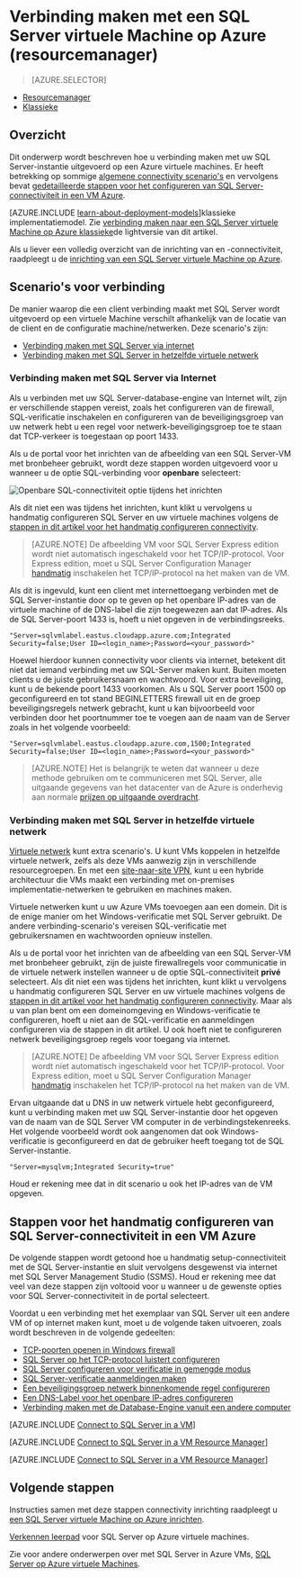 <properties
    pageTitle="Verbinding maken met een SQL Server-VM (resourcemanager) | Microsoft Azure"
    description="Leer hoe u verbinding maken met SQL Server wordt uitgevoerd op een virtuele Machine in Azure wordt aangegeven. In dit onderwerp wordt het implementatiemodel klassieke gebruikt. De scenario's al naargelang de netwerkconfiguratie en de locatie van de client."
    services="virtual-machines-windows"
    documentationCenter="na"
    authors="rothja"
    manager="jhubbard"    
    tags="azure-resource-manager"/>
<tags
    ms.service="virtual-machines-windows"
    ms.devlang="na"
    ms.topic="article"
    ms.tgt_pltfrm="vm-windows-sql-server"
    ms.workload="infrastructure-services"
    ms.date="09/21/2016"
    ms.author="jroth" />

# <a name="connect-to-a-sql-server-virtual-machine-on-azure-resource-manager"></a>Verbinding maken met een SQL Server virtuele Machine op Azure (resourcemanager)

> [AZURE.SELECTOR]
- [Resourcemanager](virtual-machines-windows-sql-connect.md)
- [Klassieke](virtual-machines-windows-classic-sql-connect.md)

## <a name="overview"></a>Overzicht

Dit onderwerp wordt beschreven hoe u verbinding maken met uw SQL Server-instantie uitgevoerd op een Azure virtuele machines. Er heeft betrekking op sommige [algemene connectivity scenario's](#connection-scenarios) en vervolgens bevat [gedetailleerde stappen voor het configureren van SQL Server-connectiviteit in een VM Azure](#steps-for-manually-configuring-sql-server-connectivity-in-an-azure-vm).

[AZURE.INCLUDE [learn-about-deployment-models](../../includes/learn-about-deployment-models-rm-include.md)]klassieke implementatiemodel. Zie [verbinding maken naar een SQL Server virtuele Machine op Azure klassieke](virtual-machines-windows-classic-sql-connect.md)de lightversie van dit artikel.

Als u liever een volledig overzicht van de inrichting van en -connectiviteit, raadpleegt u de [inrichting van een SQL Server virtuele Machine op Azure](virtual-machines-windows-portal-sql-server-provision.md).

## <a name="connection-scenarios"></a>Scenario's voor verbinding

De manier waarop die een client verbinding maakt met SQL Server wordt uitgevoerd op een virtuele Machine verschilt afhankelijk van de locatie van de client en de configuratie machine/netwerken. Deze scenario's zijn:

- [Verbinding maken met SQL Server via internet](#connect-to-sql-server-over-the-internet)
- [Verbinding maken met SQL Server in hetzelfde virtuele netwerk](#connect-to-sql-server-in-the-same-virtual-network)

### <a name="connect-to-sql-server-over-the-internet"></a>Verbinding maken met SQL Server via Internet

Als u verbinden met uw SQL Server-database-engine van Internet wilt, zijn er verschillende stappen vereist, zoals het configureren van de firewall, SQL-verificatie inschakelen en configureren van de beveiligingsgroep van uw netwerk hebt u een regel voor netwerk-beveiligingsgroep toe te staan dat TCP-verkeer is toegestaan op poort 1433.

Als u de portal voor het inrichten van de afbeelding van een SQL Server-VM met bronbeheer gebruikt, wordt deze stappen worden uitgevoerd voor u wanneer u de optie SQL-verbinding voor **openbare** selecteert:

![Openbare SQL-connectiviteit optie tijdens het inrichten](./media/virtual-machines-windows-sql-connect/sql-vm-portal-connectivity.png)

Als dit niet een was tijdens het inrichten, kunt klikt u vervolgens u handmatig configureren SQL Server en uw virtuele machines volgens de [stappen in dit artikel voor het handmatig configureren connectivity](#steps-for-manually-configuring-sql-server-connectivity-in-an-azure-vm).

>[AZURE.NOTE] De afbeelding VM voor SQL Server Express edition wordt niet automatisch ingeschakeld voor het TCP/IP-protocol. Voor Express edition, moet u SQL Server Configuration Manager [handmatig](#configure-sql-server-to-listen-on-the-tcp-protocol) inschakelen het TCP/IP-protocol na het maken van de VM.

Als dit is ingevuld, kunt een client met internettoegang verbinden met de SQL Server-instantie door op te geven op het openbare IP-adres van de virtuele machine of de DNS-label die zijn toegewezen aan dat IP-adres. Als de SQL Server-poort 1433 is, hoeft u niet opgeven in de verbindingsreeks.

    "Server=sqlvmlabel.eastus.cloudapp.azure.com;Integrated Security=false;User ID=<login_name>;Password=<your_password>"

Hoewel hierdoor kunnen connectivity voor clients via internet, betekent dit niet dat iemand verbinding met uw SQL-Server maken kunt. Buiten moeten clients u de juiste gebruikersnaam en wachtwoord. Voor extra beveiliging, kunt u de bekende poort 1433 voorkomen. Als u SQL Server poort 1500 op geconfigureerd en tot stand BEGINLETTERS firewall uit en de groep beveiligingsregels netwerk gebracht, kunt u kan bijvoorbeeld voor verbinden door het poortnummer toe te voegen aan de naam van de Server zoals in het volgende voorbeeld:

    "Server=sqlvmlabel.eastus.cloudapp.azure.com,1500;Integrated Security=false;User ID=<login_name>;Password=<your_password>"

>[AZURE.NOTE] Het is belangrijk te weten dat wanneer u deze methode gebruiken om te communiceren met SQL Server, alle uitgaande gegevens van het datacenter van de Azure is onderhevig aan normale [prijzen op uitgaande overdracht](https://azure.microsoft.com/pricing/details/data-transfers/).

### <a name="connect-to-sql-server-in-the-same-virtual-network"></a>Verbinding maken met SQL Server in hetzelfde virtuele netwerk

[Virtuele netwerk](../virtual-network/virtual-networks-overview.md) kunt extra scenario's. U kunt VMs koppelen in hetzelfde virtuele netwerk, zelfs als deze VMs aanwezig zijn in verschillende resourcegroepen. En met een [site-naar-site VPN](../vpn-gateway/vpn-gateway-site-to-site-create.md), kunt u een hybride architectuur die VMs maakt een verbinding met on-premises implementatie-netwerken te gebruiken en machines maken.

Virtuele netwerken kunt u uw Azure VMs toevoegen aan een domein. Dit is de enige manier om het Windows-verificatie met SQL Server gebruikt. De andere verbinding-scenario's vereisen SQL-verificatie met gebruikersnamen en wachtwoorden opnieuw instellen.

Als u de portal voor het inrichten van de afbeelding van een SQL Server-VM met bronbeheer gebruikt, zijn de juiste firewallregels voor communicatie in de virtuele netwerk instellen wanneer u de optie SQL-connectiviteit **privé** selecteert. Als dit niet een was tijdens het inrichten, kunt klikt u vervolgens u handmatig configureren SQL Server en uw virtuele machines volgens de [stappen in dit artikel voor het handmatig configureren connectivity](#steps-for-manually-configuring-sql-server-connectivity-in-an-azure-vm). Maar als u van plan bent om een domeinomgeving en Windows-verificatie te configureren, hoeft u niet aan de SQL-verificatie en aanmeldingen configureren via de stappen in dit artikel. U ook hoeft niet te configureren netwerk beveiligingsgroep regels voor toegang via internet.

>[AZURE.NOTE] De afbeelding VM voor SQL Server Express edition wordt niet automatisch ingeschakeld voor het TCP/IP-protocol. Voor Express edition, moet u SQL Server Configuration Manager [handmatig](#configure-sql-server-to-listen-on-the-tcp-protocol) inschakelen het TCP/IP-protocol na het maken van de VM.

Ervan uitgaande dat u DNS in uw netwerk virtuele hebt geconfigureerd, kunt u verbinding maken met uw SQL Server-instantie door het opgeven van de naam van de SQL Server VM computer in de verbindingstekenreeks. Het volgende voorbeeld wordt ook aangenomen dat ook Windows-verificatie is geconfigureerd en dat de gebruiker heeft toegang tot de SQL Server-instantie.

    "Server=mysqlvm;Integrated Security=true"

Houd er rekening mee dat in dit scenario u ook het IP-adres van de VM opgeven.

## <a name="steps-for-manually-configuring-sql-server-connectivity-in-an-azure-vm"></a>Stappen voor het handmatig configureren van SQL Server-connectiviteit in een VM Azure

De volgende stappen wordt getoond hoe u handmatig setup-connectiviteit met de SQL Server-instantie en sluit vervolgens desgewenst via internet met SQL Server Management Studio (SSMS). Houd er rekening mee dat veel van deze stappen zijn voltooid voor u wanneer u de gewenste opties voor SQL Server-connectiviteit in de portal selecteert.

Voordat u een verbinding met het exemplaar van SQL Server uit een andere VM of op internet maken kunt, moet u de volgende taken uitvoeren, zoals wordt beschreven in de volgende gedeelten:

- [TCP-poorten openen in Windows firewall](#open-tcp-ports-in-the-windows-firewall-for-the-default-instance-of-the-database-engine)
- [SQL Server op het TCP-protocol luistert configureren](#configure-sql-server-to-listen-on-the-tcp-protocol)
- [SQL Server configureren voor verificatie in gemengde modus](#configure-sql-server-for-mixed-mode-authentication)
- [SQL Server-verificatie aanmeldingen maken](#create-sql-server-authentication-logins)
- [Een beveiligingsgroep netwerk binnenkomende regel configureren](#configure-a-network-security-group-inbound-rule-for-the-vm)
- [Een DNS-Label voor het openbare IP-adres configureren](#configure-a-dns-label-for-the-public-ip-address)
- [Verbinding maken met de Database-Engine vanuit een andere computer](#connect-to-the-database-engine-from-another-computer)

[AZURE.INCLUDE [Connect to SQL Server in a VM](../../includes/virtual-machines-sql-server-connection-steps.md)]

[AZURE.INCLUDE [Connect to SQL Server in a VM Resource Manager](../../includes/virtual-machines-sql-server-connection-steps-resource-manager-nsg-rule.md)]

[AZURE.INCLUDE [Connect to SQL Server in a VM Resource Manager](../../includes/virtual-machines-sql-server-connection-steps-resource-manager.md)]

## <a name="next-steps"></a>Volgende stappen

Instructies samen met deze stappen connectivity inrichting raadpleegt u [een SQL Server virtuele Machine op Azure inrichten](virtual-machines-windows-portal-sql-server-provision.md).

[Verkennen leerpad](https://azure.microsoft.com/documentation/learning-paths/sql-azure-vm/) voor SQL Server op Azure virtuele machines.

Zie voor andere onderwerpen over met SQL Server in Azure VMs, [SQL Server op Azure virtuele Machines](virtual-machines-windows-sql-server-iaas-overview.md).
